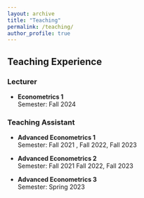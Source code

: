 ```yaml
---
layout: archive
title: "Teaching"
permalink: /teaching/
author_profile: true
---
```




## Teaching Experience

### Lecturer
- **Econometrics 1**  
  Semester: Fall 2024  

### Teaching Assistant
- **Advanced Econometrics 1**  
  Semester: Fall 2021 , Fall 2022, Fall 2023  
  

- **Advanced Econometrics 2**  
  Semester: Fall 2021  Fall 2022, Fall 2023
  

- **Advanced Econometrics 3**  
  Semester: Spring 2023  
 


